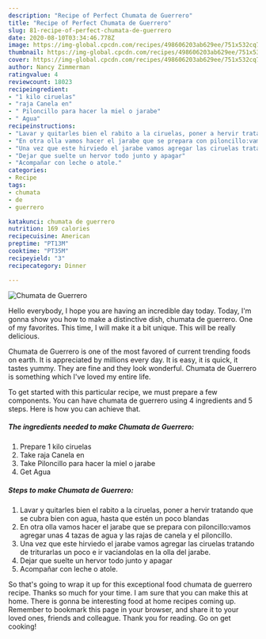 ```yaml
---
description: "Recipe of Perfect Chumata de Guerrero"
title: "Recipe of Perfect Chumata de Guerrero"
slug: 81-recipe-of-perfect-chumata-de-guerrero
date: 2020-08-10T03:34:46.778Z
image: https://img-global.cpcdn.com/recipes/498606203ab629ee/751x532cq70/chumata-de-guerrero-foto-principal.jpg
thumbnail: https://img-global.cpcdn.com/recipes/498606203ab629ee/751x532cq70/chumata-de-guerrero-foto-principal.jpg
cover: https://img-global.cpcdn.com/recipes/498606203ab629ee/751x532cq70/chumata-de-guerrero-foto-principal.jpg
author: Nancy Zimmerman
ratingvalue: 4
reviewcount: 18023
recipeingredient:
- "1 kilo ciruelas"
- "raja Canela en"
- " Piloncillo para hacer la miel o jarabe"
- " Agua"
recipeinstructions:
- "Lavar y quitarles bien el rabito a la ciruelas, poner a hervir tratando que se cubra bien con agua, hasta que estén un poco blandas"
- "En otra olla vamos hacer el jarabe que se prepara con piloncillo:vamos agregar unas 4 tazas de agua y las rajas de canela y el piloncillo."
- "Una vez que este hirviedo el jarabe vamos agregar las ciruelas tratando de triturarlas un poco e ir vaciandolas en la olla del jarabe."
- "Dejar que suelte un hervor todo junto y apagar"
- "Acompañar con leche o atole."
categories:
- Recipe
tags:
- chumata
- de
- guerrero

katakunci: chumata de guerrero 
nutrition: 169 calories
recipecuisine: American
preptime: "PT13M"
cooktime: "PT35M"
recipeyield: "3"
recipecategory: Dinner

---
```



![Chumata de Guerrero](https://img-global.cpcdn.com/recipes/498606203ab629ee/751x532cq70/chumata-de-guerrero-foto-principal.jpg)

Hello everybody, I hope you are having an incredible day today. Today, I'm gonna show you how to make a distinctive dish, chumata de guerrero. One of my favorites. This time, I will make it a bit unique. This will be really delicious.

Chumata de Guerrero is one of the most favored of current trending foods on earth. It is appreciated by millions every day. It is easy, it is quick, it tastes yummy. They are fine and they look wonderful. Chumata de Guerrero is something which I've loved my entire life.




To get started with this particular recipe, we must prepare a few components. You can have chumata de guerrero using 4 ingredients and 5 steps. Here is how you can achieve that.

<!--inarticleads1-->

##### The ingredients needed to make Chumata de Guerrero:

1. Prepare 1 kilo ciruelas
1. Take raja Canela en
1. Take  Piloncillo para hacer la miel o jarabe
1. Get  Agua




<!--inarticleads2-->

##### Steps to make Chumata de Guerrero:

1. Lavar y quitarles bien el rabito a la ciruelas, poner a hervir tratando que se cubra bien con agua, hasta que estén un poco blandas
1. En otra olla vamos hacer el jarabe que se prepara con piloncillo:vamos agregar unas 4 tazas de agua y las rajas de canela y el piloncillo.
1. Una vez que este hirviedo el jarabe vamos agregar las ciruelas tratando de triturarlas un poco e ir vaciandolas en la olla del jarabe.
1. Dejar que suelte un hervor todo junto y apagar
1. Acompañar con leche o atole.




So that's going to wrap it up for this exceptional food chumata de guerrero recipe. Thanks so much for your time. I am sure that you can make this at home. There is gonna be interesting food at home recipes coming up. Remember to bookmark this page in your browser, and share it to your loved ones, friends and colleague. Thank you for reading. Go on get cooking!
